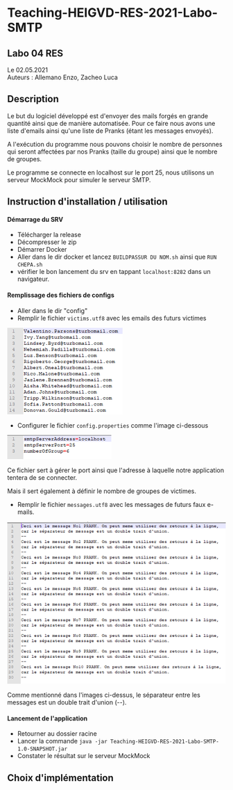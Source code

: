 # Teaching-HEIGVD-RES-2021-Labo-SMTP

## Labo 04 RES
Le 02.05.2021 \
Auteurs : Allemano Enzo, Zacheo Luca

## Description
Le but du logiciel développé est d'envoyer des mails forgés en grande quantité ainsi que de manière automatisée.
Pour ce faire nous avons une liste d'emails ainsi qu'une liste de Pranks (étant les messages envoyés).

A l'exécution du programme nous pouvons choisir le nombre de personnes qui seront affectées par nos Pranks (taille du groupe)
ainsi que le nombre de groupes.

Le programme se connecte en localhost sur le port 25, nous utilisons un serveur MockMock pour simuler le serveur SMTP.

## Instruction d'installation / utilisation
<h4> Démarrage du SRV </h4>

* Télécharger la release
* Décompresser le zip
* Démarrer Docker
* Aller dans le dir docker et lancez `BUILDPASSUR DU NOM.sh` ainsi que `RUN CHEPA.sh`
* vérifier le bon lancement du srv en tappant `localhost:8282` dans un navigateur.


<h4> Remplissage des fichiers de configs </h4>

* Aller dans le dir "config"
* Remplir le fichier `victims.utf8` avec les emails des futurs victimes

 ![victims](figures/victims.PNG)
* Configurer le fichier `config.properties` comme l'image ci-dessous

 ![properties](figures/properties.PNG)

Ce fichier sert à gérer le port ainsi que l'adresse à laquelle notre application tentera de se connecter.

Mais il sert également à définir le nombre de groupes de victimes.

* Remplir le fichier `messages.utf8` avec les messages de futurs faux e-mails.

![messages](figures/messages.PNG)

Comme mentionné dans l'images ci-dessus, le séparateur entre les messages est un double trait d'union (--).

<h4> Lancement de l'application </h4>

* Retourner au dossier racine
* Lancer la commande `java -jar Teaching-HEIGVD-RES-2021-Labo-SMTP-1.0-SNAPSHOT.jar`
* Constater le résultat sur le serveur MockMock


## Choix d'implémentation

